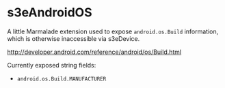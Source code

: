 s3eAndroidOS
============

A little Marmalade extension used to expose `android.os.Build` information, which is otherwise inaccessible via s3eDevice.

http://developer.android.com/reference/android/os/Build.html

Currently exposed string fields:

* `android.os.Build.MANUFACTURER`

